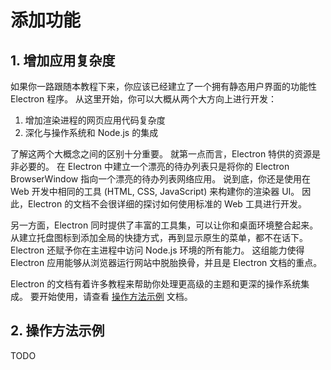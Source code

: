 # 添加功能

## 1. 增加应用复杂度

如果你一路跟随本教程下来，你应该已经建立了一个拥有静态用户界面的功能性 Electron 程序。 从这里开始，你可以大概从两个大方向上进行开发：

1. 增加渲染进程的网页应用代码复杂度
2. 深化与操作系统和 Node.js 的集成

了解这两个大概念之间的区别十分重要。 就第一点而言，Electron 特供的资源是非必要的。 在 Electron 中建立一个漂亮的待办列表只是将你的 Electron BrowserWindow 指向一个漂亮的待办列表网络应用。 说到底，你还是使用在 Web 开发中相同的工具 (HTML, CSS, JavaScript) 来构建你的渲染器 UI。 因此，Electron 的文档不会很详细的探讨如何使用标准的 Web 工具进行开发。

另一方面，Electron 同时提供了丰富的工具集，可以让你和桌面环境整合起来。从建立托盘图标到添加全局的快捷方式，再到显示原生的菜单，都不在话下。 Electron 还赋予你在主进程中访问 Node.js 环境的所有能力。 这组能力使得 Electron 应用能够从浏览器运行网站中脱胎换骨，并且是 Electron 文档的重点。



Electron 的文档有着许多教程来帮助你处理更高级的主题和更深的操作系统集成。 要开始使用，请查看 [操作方法示例](https://www.electronjs.org/zh/docs/latest/tutorial/examples) 文档。



## 2. 操作方法示例

TODO